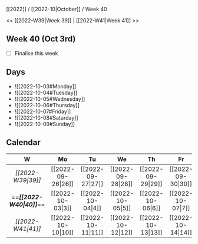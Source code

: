 [[2022]] / [[2022-10|October]] / Week 40

<< [[2022-W39|Week 39]] | [[2022-W41|Week 41]] >>︎

## Week 40 (Oct 3rd)
- [ ] Finalise this week


## Days
- ![[2022-10-03#Monday]]
- ![[2022-10-04#Tuesday]]
- ![[2022-10-05#Wednesday]]
- ![[2022-10-06#Thursday]]
- ![[2022-10-07#Friday]]
- ![[2022-10-08#Saturday]]
- ![[2022-10-09#Sunday]]

## Calendar
| W  | Mo | Tu | We | Th | Fr | Sa | Su |
|:--:|:--:|:--:|:--:|:--:|:--:|:--:|:--:|
| *[[2022-W39\|39]]* | [[2022-09-26\|26]] | [[2022-09-27\|27]] | [[2022-09-28\|28]] | [[2022-09-29\|29]] | [[2022-09-30\|30]] | [[2022-10-01\|1]]  | [[2022-10-02\|2]]  |
| ==***[[2022-W40\|40]]***== | [[2022-10-03\|3]]  | [[2022-10-04\|4]]  | [[2022-10-05\|5]]  | [[2022-10-06\|6]]  | [[2022-10-07\|7]]  | [[2022-10-08\|8]]  | [[2022-10-09\|9]]  |
| *[[2022-W41\|41]]* | [[2022-10-10\|10]] | [[2022-10-11\|11]] | [[2022-10-12\|12]] | [[2022-10-13\|13]] | [[2022-10-14\|14]] | [[2022-10-15\|15]] | [[2022-10-16\|16]] |
